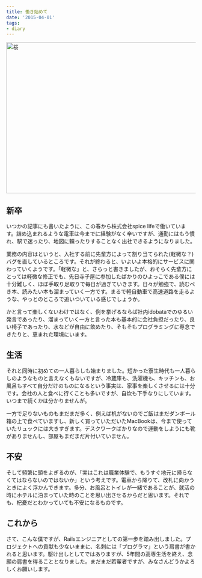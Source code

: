 ```yaml
---
title: 働き始めて
date: '2015-04-01'
tags:
- diary
---
```


<a href="http://unasuke.com/wp/wp-content/uploads/2015/04/IMG_6335-dst.jpg"><img src="http://unasuke.com/wp/wp-content/uploads/2015/04/IMG_6335-dst-1024x658.jpg" alt="桜" width="625" height="402" class="alignnone size-large wp-image-1059" /></a>
<h2>新卒</h2>
<p>
いつかの記事にも書いたように、この春から株式会社spice lifeで働いています。詰め込まれるような電車は今までに経験がなく辛いですが、通勤にはもう慣れ、駅で迷ったり、地図に頼ったりすることなく出社できるようになりました。
</p>
<p>
業務の内容はというと、入社する前に先輩方によって割り当てられた(軽微な？)バグを直しているところです。それが終わると、いよいよ本格的にサービスに関わっていくようです。「軽微な」と、さらっと書きましたが、おそらく先輩方にとっては軽微な修正でも、先日寺子屋に参加したばかりのひよっこである僕には十分難しく、ほぼ手取り足取りで毎日が過ぎていきます。日々が勉強で、読むべき本、読みたい本も溜まっていく一方です。まるで軽自動車で高速道路を走るような、やっとのところで追いついている感じでしょうか。
</p>
<p>
かと言って楽しくないわけではなく、例を挙げるならば社内idobataでのゆるい発言であったり、溜まっていく一方と言った本も基本的に会社負担だったり、良い椅子であったり、水などが自由に飲めたり、そもそもプログラミングに専念できたりと、恵まれた環境にいます。
</p>

<h2>生活</h2>
<p>
それと同時に初めての一人暮らしも始まりました。短かった寮生時代も一人暮らしのようなものと言えなくもないですが、冷蔵庫も、洗濯機も、キッチンも、お風呂もすべて自分だけのものになるという事実は、家事を楽しくさせるには十分です。会社の人と食べに行くことも多いですが、自炊も下手なりにしています。いつまで続くかは分かりませんが。
</p>
<p>
一方で足りないものもまだまだ多く、例えば机がないのでご飯はまだダンボール箱の上で食べていますし、新しく買っていただいたMacBookは、今まで使っていたリュックには大きすぎます。デスクワークばかりなので運動をしようにも靴がありませんし、部屋もまだまだ片付いていません。
</p>

<h2>不安</h2>
<p>
そして頻繁に頭をよぎるのが、「実はこれは職業体験で、もうすぐ地元に帰らなくてはならないのではないか」という考えです。電車から降りて、改札に向かうときによく浮かんできます。多分、お風呂とトイレが一緒であることが、就活の時にホテルに泊まっていた時のことを思い出させるからだと思います。それでも、杞憂だとわかっていても不安になるものです。
</p>

<h2>これから</h2>
<p>
さて、こんな僕ですが、Railsエンジニアとしての第一歩を踏み出しました。プロジェクトへの貢献も少ないままに、名刺には「プログラマ」という肩書が書かれると思います。駆け出しとしてではありますが、5年間の高専生活を終え、念願の肩書を得ることとなりました。まだまだ若輩者ですが、みなさんどうかよろしくお願いします。
</p>
